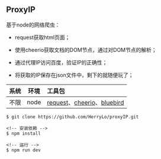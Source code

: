 ## ProxyIP

基于node的网络爬虫：

 * request获取html页面；
    
 * 使用cheerio获取文档的DOM节点，通过对DOM节点的解析；
    
 * 通过代理IP访问百度，验证IP的正确性；
    
 * 将获取的IP保存在json文件中，剩下的就随便玩了；
 
 
|系统 |环境  |工具包 |
|:-----|:-------:|:-----|
|不限     |   node  |  [request](https://www.npmjs.com/package/request)、[cheerio](https://www.npmjs.com/package/cheerio)、[bluebird](https://www.npmjs.com/package/bluebird) |
    

```
$ git clone https://github.com/HerryLo/proxyIP.git

<!-- 安装依赖 -->
$ npm install

<!-- 运行 -->
$ npm run dev
```
